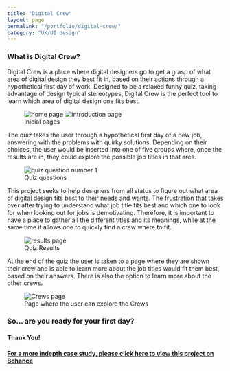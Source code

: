```yaml
---
title: "Digital Crew"
layout: page
permalink: "/portfolio/digital-crew/"
category: "UX/UI design"
---
```


<article>
<h3>What is Digital Crew?</h3>

<p>Digital Crew is a place where digital designers go to get a grasp of what area of digital design they best fit in, based on their actions through a hypothetical first day of work.
Designed to be a relaxed funny quiz, taking advantage of design typical stereotypes, Digital Crew is the perfect tool to learn which area of digital design one fits best.</p>

<div>
<figure>
<img src="../../assets/images/crew1.png" alt="home page">
<img src="../../assets/images/crew2.png" alt="introduction page">
<figcaption>Inicial pages</figcaption>
</figure>
</div>

<p>The quiz takes the user through a hypothetical first day of a new job, answering with the problems with quirky solutions. Depending on their choices, the user would be inserted into one of five groups where, once the results are in, they could explore the possible job titles in that area.</p>

<figure>
<img src="../../assets/images/crew3.png" alt="quiz question number 1">
<figcaption>Quiz questions</figcaption>
</figure>

<p>This project seeks to help designers from all status to figure out what area of digital design fits best to their needs and wants. The frustration that takes over after trying to understand what job title fits best and which one to look for when looking out for jobs is demotivating. Therefore, it is important to have a place to gather all the different titles and its meanings, while at the same time it allows one to quickly find a crew where to fit.</p>

<figure>
<img src="../../assets/images/crew4.png" alt="results page">
<figcaption>Quiz Results</figcaption>
</figure>

<p>At the end of the quiz the user is taken to a page where they are shown their crew and is able to learn more about the job titles would fit them best, based on their answers. There is also the option to learn more about the other crews.</p>

<figure>
<img src="../../assets/images/crew5.png" alt="Crews page">
<figcaption>Page where the user can explore the Crews</figcaption>
</figure>

<h3>So... are you ready for your first day?</h3>

<h4>Thank You!</h4>
<a href="https://www.behance.net/gallery/111318737/Digital-Crew-A-Quiz-for-Designers" target="_blank"><h4>For a more indepth case study, please click here to view this project on Behance</h4></a>

</article>